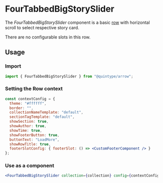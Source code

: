 # FourTabbedBigStorySlider

The _FourTabbedBigStorySlider_ component is a basic [row](https://bradfrost.com/blog/post/atomic-web-design/#organisms) with horizontal scroll to select respective story card.

There are no configurable slots in this row.

## Usage

### Import

```jsx
import { FourTabbedBigStorySlider } from "@quintype/arrow";
```

### Setting the Row context

```jsx
const contextConfig = {
  theme: "#ffffff",
  border: "",
  collectionNameTemplate: "default",
  sectionTagTemplate: "default",
  showSection: true,
  showAuthor: true,
  showTime: true,
  showFooterButton: true,
  buttonText: "LoadMore",
  showRowTitle: true,
  footerSlotConfig: { footerSlot: () => <CustomFooterComponent /> }
};
```

### Use as a component

```jsx
<FourTabbedBigStorySlider collection={collection} config={contextConfig} />
```

<!-- PROPS -->
